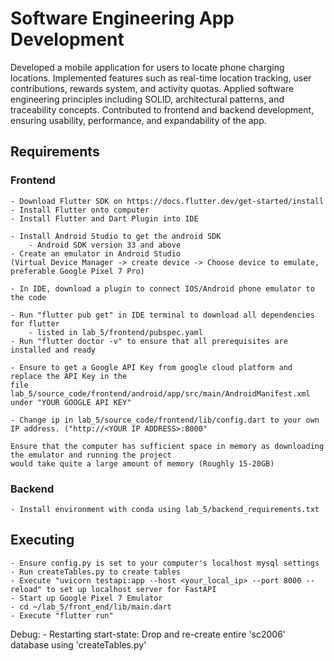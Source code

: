 # Software Engineering App Development

Developed a mobile application for users to locate phone charging locations. Implemented features such as real-time location tracking, user contributions, rewards system, and activity quotas.
Applied software engineering principles including SOLID, architectural patterns, and traceability concepts.
Contributed to frontend and backend development, ensuring usability, performance, and expandability of the app.

## Requirements

### Frontend
    - Download Flutter SDK on https://docs.flutter.dev/get-started/install
    - Install Flutter onto computer
    - Install Flutter and Dart Plugin into IDE
    
    - Install Android Studio to get the android SDK
        - Android SDK version 33 and above
    - Create an emulator in Android Studio 
    (Virtual Device Manager -> create device -> Choose device to emulate, preferable Google Pixel 7 Pro)

    - In IDE, download a plugin to connect IOS/Android phone emulator to the code

    - Run "flutter pub get" in IDE terminal to download all dependencies for flutter 
        - listed in lab_5/frontend/pubspec.yaml
    - Run "flutter doctor -v" to ensure that all prerequisites are installed and ready

    - Ensure to get a Google API Key from google cloud platform and replace the API Key in the 
    file lab_5/source_code/frontend/android/app/src/main/AndroidManifest.xml under "YOUR GOOGLE API KEY"

    - Change ip in lab_5/source_code/frontend/lib/config.dart to your own IP address. ("http://<YOUR IP ADDRESS>:8000"

    Ensure that the computer has sufficient space in memory as downloading the emulator and running the project 
    would take quite a large amount of memory (Roughly 15-20GB)

### Backend

    - Install environment with conda using lab_5/backend_requirements.txt

## Executing
    - Ensure config.py is set to your computer's localhost mysql settings
    - Run createTables.py to create tables
    - Execute "uvicorn testapi:app --host <your_local_ip> --port 8000 --reload" to set up localhost server for FastAPI
    - Start up Google Pixel 7 Emulator
    - cd ~/lab_5/front_end/lib/main.dart 
    - Execute "flutter run"

Debug:
    - Restarting start-state: Drop and re-create entire 'sc2006' database using 'createTables.py' 
